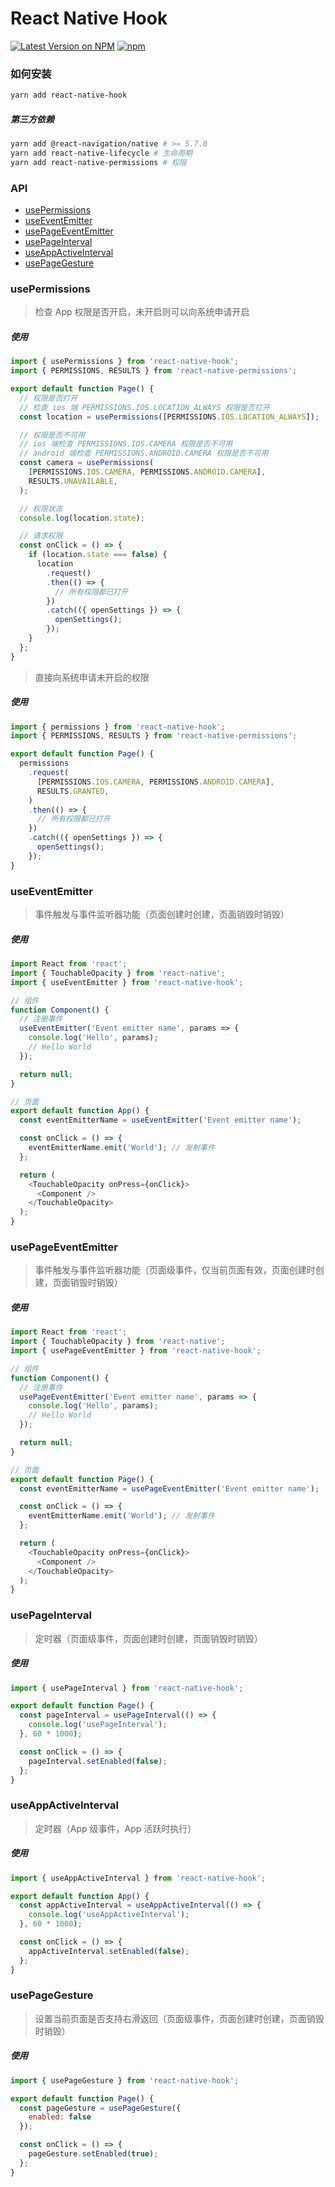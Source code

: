 # React Native Hook

[![Latest Version on NPM](https://img.shields.io/npm/v/react-native-hook.svg?style=flat-square)](https://npmjs.com/package/react-native-hook)
[![npm](https://img.shields.io/npm/dt/react-native-hook.svg?style=flat-square)](https://www.npmjs.com/package/react-native-hook)

### 如何安装

```sh
yarn add react-native-hook
```

##### 第三方依赖

```sh
yarn add @react-navigation/native # >= 5.7.0
yarn add react-native-lifecycle # 生命周期
yarn add react-native-permissions # 权限
```

### API

- [usePermissions](https://github.com/Chooin/react-native-hook#usepermissions)
- [useEventEmitter](https://github.com/Chooin/react-native-hook#useeventemitter)
- [usePageEventEmitter](https://github.com/Chooin/react-native-hook#usepageeventemitter)
- [usePageInterval](https://github.com/Chooin/react-native-hook#usepageinterval)
- [useAppActiveInterval](https://github.com/Chooin/react-native-hook#useappactiveinterval)
- [usePageGesture](https://github.com/Chooin/react-native-hook#usepagegesture)

### usePermissions

> 检查 App 权限是否开启，未开启则可以向系统申请开启

##### 使用

```js
import { usePermissions } from 'react-native-hook';
import { PERMISSIONS, RESULTS } from 'react-native-permissions';

export default function Page() {
  // 权限是否打开
  // 检查 ios 端 PERMISSIONS.IOS.LOCATION_ALWAYS 权限是否打开
  const location = usePermissions([PERMISSIONS.IOS.LOCATION_ALWAYS]);

  // 权限是否不可用
  // ios 端检查 PERMISSIONS.IOS.CAMERA 权限是否不可用
  // android 端检查 PERMISSIONS.ANDROID.CAMERA 权限是否不可用
  const camera = usePermissions(
    [PERMISSIONS.IOS.CAMERA, PERMISSIONS.ANDROID.CAMERA],
    RESULTS.UNAVAILABLE,
  );

  // 权限状态
  console.log(location.state);

  // 请求权限
  const onClick = () => {
    if (location.state === false) {
      location
        .request()
        .then(() => {
          // 所有权限都已打开
        })
        .catch(({ openSettings }) => {
          openSettings();
        });
    }
  };
}
```

> 直接向系统申请未开启的权限

##### 使用

```js
import { permissions } from 'react-native-hook';
import { PERMISSIONS, RESULTS } from 'react-native-permissions';

export default function Page() {
  permissions
    .request(
      [PERMISSIONS.IOS.CAMERA, PERMISSIONS.ANDROID.CAMERA],
      RESULTS.GRANTED,
    )
    .then(() => {
      // 所有权限都已打开
    })
    .catch(({ openSettings }) => {
      openSettings();
    });
}
```

### useEventEmitter

> 事件触发与事件监听器功能（页面创建时创建，页面销毁时销毁）

##### 使用

```js
import React from 'react';
import { TouchableOpacity } from 'react-native';
import { useEventEmitter } from 'react-native-hook';

// 组件
function Component() {
  // 注册事件
  useEventEmitter('Event emitter name', params => {
    console.log('Hello', params);
    // Hello World
  });

  return null;
}

// 页面
export default function App() {
  const eventEmitterName = useEventEmitter('Event emitter name');

  const onClick = () => {
    eventEmitterName.emit('World'); // 发射事件
  };

  return (
    <TouchableOpacity onPress={onClick}>
      <Component />
    </TouchableOpacity>
  );
}
```

### usePageEventEmitter

> 事件触发与事件监听器功能（页面级事件，仅当前页面有效，页面创建时创建，页面销毁时销毁）

##### 使用

```js
import React from 'react';
import { TouchableOpacity } from 'react-native';
import { usePageEventEmitter } from 'react-native-hook';

// 组件
function Component() {
  // 注册事件
  usePageEventEmitter('Event emitter name', params => {
    console.log('Hello', params);
    // Hello World
  });

  return null;
}

// 页面
export default function Page() {
  const eventEmitterName = usePageEventEmitter('Event emitter name');

  const onClick = () => {
    eventEmitterName.emit('World'); // 发射事件
  };

  return (
    <TouchableOpacity onPress={onClick}>
      <Component />
    </TouchableOpacity>
  );
}
```

### usePageInterval

> 定时器（页面级事件，页面创建时创建，页面销毁时销毁）

##### 使用

```js
import { usePageInterval } from 'react-native-hook';

export default function Page() {
  const pageInterval = usePageInterval(() => {
    console.log('usePageInterval');
  }, 60 * 1000);

  const onClick = () => {
    pageInterval.setEnabled(false);
  };
}
```

### useAppActiveInterval

> 定时器（App 级事件，App 活跃时执行）

##### 使用

```js
import { useAppActiveInterval } from 'react-native-hook';

export default function App() {
  const appActiveInterval = useAppActiveInterval(() => {
    console.log('useAppActiveInterval');
  }, 60 * 1000);

  const onClick = () => {
    appActiveInterval.setEnabled(false);
  };
}
```

### usePageGesture

> 设置当前页面是否支持右滑返回（页面级事件，页面创建时创建，页面销毁时销毁）

##### 使用

```js
import { usePageGesture } from 'react-native-hook';

export default function Page() {
  const pageGesture = usePageGesture({
    enabled: false
  });

  const onClick = () => {
    pageGesture.setEnabled(true);
  };
}
```
